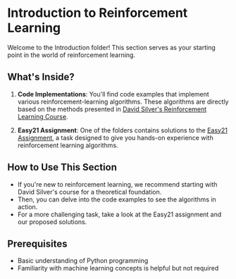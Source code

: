 # Introduction to Reinforcement Learning

Welcome to the Introduction folder! This section serves as your starting point in the world of reinforcement learning. 

## What's Inside?

1. **Code Implementations**: You'll find code examples that implement various reinforcement-learning algorithms. These algorithms are directly based on the methods presented in [David Silver's Reinforcement Learning Course](https://www.youtube.com/watch?v=2pWv7GOvuf0&list=PLqYmG7hTraZDM-OYHWgPebj2MfCFzFObQ). 

2. **Easy21 Assignment**: One of the folders contains solutions to the [Easy21 Assignment](https://www.davidsilver.uk/wp-content/uploads/2020/03/Easy21-Johannes.pdf), a task designed to give you hands-on experience with reinforcement learning algorithms.

## How to Use This Section

- If you're new to reinforcement learning, we recommend starting with David Silver's course for a theoretical foundation.
- Then, you can delve into the code examples to see the algorithms in action.
- For a more challenging task, take a look at the Easy21 assignment and our proposed solutions.

## Prerequisites

- Basic understanding of Python programming
- Familiarity with machine learning concepts is helpful but not required














